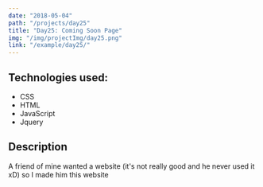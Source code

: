 ```yaml
---
date: "2018-05-04"
path: "/projects/day25"
title: "Day25: Coming Soon Page"
img: "/img/projectImg/day25.png"
link: "/example/day25/"
---
```


## Technologies used:

- CSS
- HTML
- JavaScript
- Jquery

## Description

A friend of mine wanted a website (it's not really good and he never used it xD) so I made him this website
